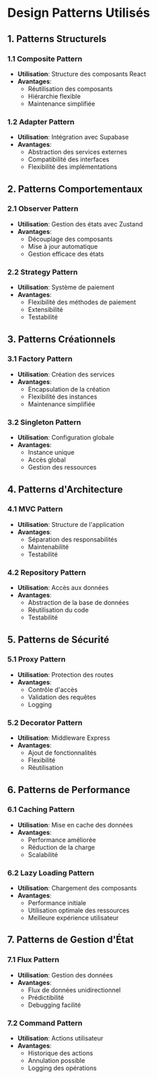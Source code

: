 # Design Patterns Utilisés

## 1. Patterns Structurels

### 1.1 Composite Pattern
- **Utilisation**: Structure des composants React
- **Avantages**:
  - Réutilisation des composants
  - Hiérarchie flexible
  - Maintenance simplifiée

### 1.2 Adapter Pattern
- **Utilisation**: Intégration avec Supabase
- **Avantages**:
  - Abstraction des services externes
  - Compatibilité des interfaces
  - Flexibilité des implémentations

## 2. Patterns Comportementaux

### 2.1 Observer Pattern
- **Utilisation**: Gestion des états avec Zustand
- **Avantages**:
  - Découplage des composants
  - Mise à jour automatique
  - Gestion efficace des états

### 2.2 Strategy Pattern
- **Utilisation**: Système de paiement
- **Avantages**:
  - Flexibilité des méthodes de paiement
  - Extensibilité
  - Testabilité

## 3. Patterns Créationnels

### 3.1 Factory Pattern
- **Utilisation**: Création des services
- **Avantages**:
  - Encapsulation de la création
  - Flexibilité des instances
  - Maintenance simplifiée

### 3.2 Singleton Pattern
- **Utilisation**: Configuration globale
- **Avantages**:
  - Instance unique
  - Accès global
  - Gestion des ressources

## 4. Patterns d'Architecture

### 4.1 MVC Pattern
- **Utilisation**: Structure de l'application
- **Avantages**:
  - Séparation des responsabilités
  - Maintenabilité
  - Testabilité

### 4.2 Repository Pattern
- **Utilisation**: Accès aux données
- **Avantages**:
  - Abstraction de la base de données
  - Réutilisation du code
  - Testabilité

## 5. Patterns de Sécurité

### 5.1 Proxy Pattern
- **Utilisation**: Protection des routes
- **Avantages**:
  - Contrôle d'accès
  - Validation des requêtes
  - Logging

### 5.2 Decorator Pattern
- **Utilisation**: Middleware Express
- **Avantages**:
  - Ajout de fonctionnalités
  - Flexibilité
  - Réutilisation

## 6. Patterns de Performance

### 6.1 Caching Pattern
- **Utilisation**: Mise en cache des données
- **Avantages**:
  - Performance améliorée
  - Réduction de la charge
  - Scalabilité

### 6.2 Lazy Loading Pattern
- **Utilisation**: Chargement des composants
- **Avantages**:
  - Performance initiale
  - Utilisation optimale des ressources
  - Meilleure expérience utilisateur

## 7. Patterns de Gestion d'État

### 7.1 Flux Pattern
- **Utilisation**: Gestion des données
- **Avantages**:
  - Flux de données unidirectionnel
  - Prédictibilité
  - Debugging facilité

### 7.2 Command Pattern
- **Utilisation**: Actions utilisateur
- **Avantages**:
  - Historique des actions
  - Annulation possible
  - Logging des opérations 